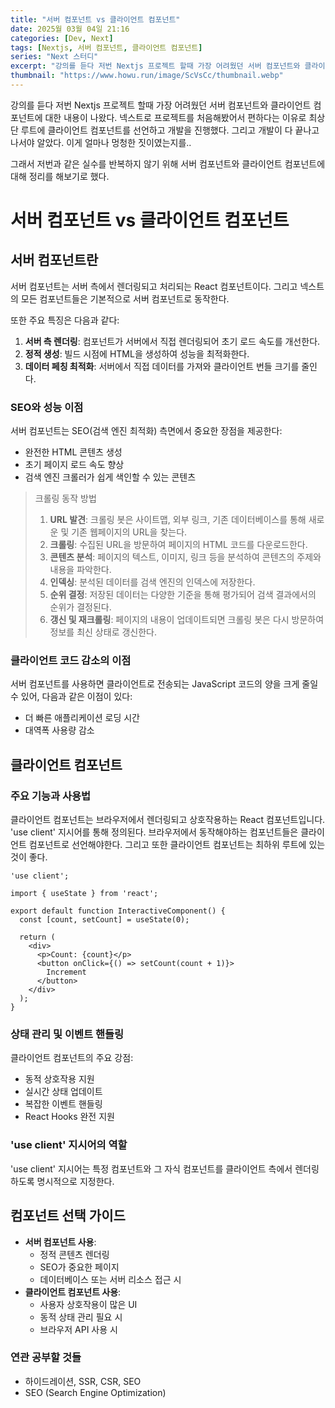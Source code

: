 ```yaml
---
title: "서버 컴포넌트 vs 클라이언트 컴포넌트"
date: 2025월 03월 04일 21:16
categories: [Dev, Next]
tags: [Nextjs, 서버 컴포넌트, 클라이언트 컴포넌트]
series: "Next 스터디"
excerpt: "강의를 듣다 저번 Nextjs 프로젝트 할때 가장 어려웠던 서버 컴포넌트와 클라이언트 컴포넌트에 대한 내용이 나왔다. 넥스트로 프로젝트를 처음해봤어서 편하다는 이유로 최상단 루트에 클라이언트 컴포넌트를 선언하고 개발을 진행했다. 그리고 개발이 다 끝나고 나서야 알았다. 이게 얼마나 멍청한 짓이였는지를.."
thumbnail: "https://www.howu.run/image/ScVsCc/thumbnail.webp"
---
```


강의를 듣다 저번 Nextjs 프로젝트 할때 가장 어려웠던 서버 컴포넌트와 클라이언트 컴포넌트에 대한 내용이 나왔다. 넥스트로 프로젝트를 처음해봤어서 편하다는 이유로 최상단 루트에 클라이언트 컴포넌트를 선언하고 개발을 진행했다. 그리고 개발이 다 끝나고 나서야 알았다. 이게 얼마나 멍청한 짓이였는지를..

그래서 저번과 같은 실수를 반복하지 않기 위해 서버 컴포넌트와 클라이언트 컴포넌트에 대해 정리를 해보기로 했다.

# 서버 컴포넌트 vs 클라이언트 컴포넌트

## 서버 컴포넌트란

서버 컴포넌트는 서버 측에서 렌더링되고 처리되는 React 컴포넌트이다. 그리고 넥스트의 모든 컴포넌트들은 기본적으로 서버 컴포넌트로 동작한다.

또한 주요 특징은 다음과 같다:

1.  **서버 측 렌더링**: 컴포넌트가 서버에서 직접 렌더링되어 초기 로드 속도를 개선한다.
2.  **정적 생성**: 빌드 시점에 HTML을 생성하여 성능을 최적화한다.
3.  **데이터 페칭 최적화**: 서버에서 직접 데이터를 가져와 클라이언트 번들 크기를 줄인다.

### SEO와 성능 이점

서버 컴포넌트는 SEO(검색 엔진 최적화) 측면에서 중요한 장점을 제공한다:

-   완전한 HTML 콘텐츠 생성
-   초기 페이지 로드 속도 향상
-   검색 엔진 크롤러가 쉽게 색인할 수 있는 콘텐츠

> 크롤링 동작 방법
> 
> 1.  **URL 발견**: 크롤링 봇은 사이트맵, 외부 링크, 기존 데이터베이스를 통해 새로운 및 기존 웹페이지의 URL을 찾는다.
> 2.  **크롤링**: 수집된 URL을 방문하여 페이지의 HTML 코드를 다운로드한다.
> 3.  **콘텐츠 분석**: 페이지의 텍스트, 이미지, 링크 등을 분석하여 콘텐츠의 주제와 내용을 파악한다.
> 4.  **인덱싱**: 분석된 데이터를 검색 엔진의 인덱스에 저장한다.
> 5.  **순위 결정**: 저장된 데이터는 다양한 기준을 통해 평가되어 검색 결과에서의 순위가 결정된다.
> 6.  **갱신 및 재크롤링**: 페이지의 내용이 업데이트되면 크롤링 봇은 다시 방문하여 정보를 최신 상태로 갱신한다.

### 클라이언트 코드 감소의 이점

서버 컴포넌트를 사용하면 클라이언트로 전송되는 JavaScript 코드의 양을 크게 줄일 수 있어, 다음과 같은 이점이 있다:

-   더 빠른 애플리케이션 로딩 시간
-   대역폭 사용량 감소

## 클라이언트 컴포넌트

### 주요 기능과 사용법

클라이언트 컴포넌트는 브라우저에서 렌더링되고 상호작용하는 React 컴포넌트입니다. 'use client' 지시어를 통해 정의된다. 브라우저에서 동작해야하는 컴포넌트들은 클라이언트 컴포넌트로 선언해야한다. 그리고 또한 클라이언트 컴포넌트는 최하위 루트에 있는것이 좋다.

```
'use client';

import { useState } from 'react';

export default function InteractiveComponent() {
  const [count, setCount] = useState(0);

  return (
    <div>
      <p>Count: {count}</p>
      <button onClick={() => setCount(count + 1)}>
        Increment
      </button>
    </div>
  );
}
```

### 상태 관리 및 이벤트 핸들링

클라이언트 컴포넌트의 주요 강점:

-   동적 상호작용 지원
-   실시간 상태 업데이트
-   복잡한 이벤트 핸들링
-   React Hooks 완전 지원

### 'use client' 지시어의 역할

'use client' 지시어는 특정 컴포넌트와 그 자식 컴포넌트를 클라이언트 측에서 렌더링하도록 명시적으로 지정한다.

## 컴포넌트 선택 가이드

-   **서버 컴포넌트 사용**:
    -   정적 콘텐츠 렌더링
    -   SEO가 중요한 페이지
    -   데이터베이스 또는 서버 리소스 접근 시
-   **클라이언트 컴포넌트 사용**:
    -   사용자 상호작용이 많은 UI
    -   동적 상태 관리 필요 시
    -   브라우저 API 사용 시

### 연관 공부할 것들

-   하이드레이션, SSR, CSR, SEO
-   SEO (Search Engine Optimization)
